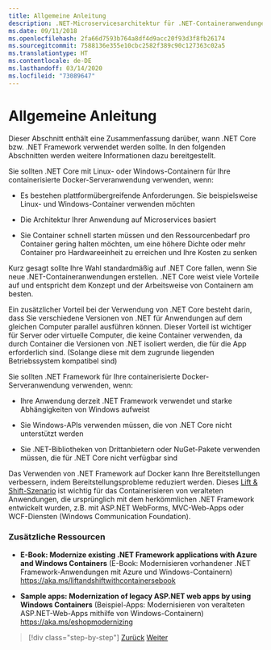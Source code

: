 ```yaml
---
title: Allgemeine Anleitung
description: .NET-Microservicesarchitektur für .NET-Containeranwendungen | Allgemeine Anleitung
ms.date: 09/11/2018
ms.openlocfilehash: 2fa66d7593b764a8df4d9acc20f93d3f8fb26174
ms.sourcegitcommit: 7588136e355e10cbc2582f389c90c127363c02a5
ms.translationtype: HT
ms.contentlocale: de-DE
ms.lasthandoff: 03/14/2020
ms.locfileid: "73089647"
---
```

# <a name="general-guidance"></a>Allgemeine Anleitung

Dieser Abschnitt enthält eine Zusammenfassung darüber, wann .NET Core bzw. .NET Framework verwendet werden sollte. In den folgenden Abschnitten werden weitere Informationen dazu bereitgestellt.

Sie sollten .NET Core mit Linux- oder Windows-Containern für Ihre containerisierte Docker-Serveranwendung verwenden, wenn:

- Es bestehen plattformübergreifende Anforderungen. Sie beispielsweise Linux- und Windows-Container verwenden möchten

- Die Architektur Ihrer Anwendung auf Microservices basiert

- Sie Container schnell starten müssen und den Ressourcenbedarf pro Container gering halten möchten, um eine höhere Dichte oder mehr Container pro Hardwareeinheit zu erreichen und Ihre Kosten zu senken

Kurz gesagt sollte Ihre Wahl standardmäßig auf .NET Core fallen, wenn Sie neue .NET-Containeranwendungen erstellen. .NET Core weist viele Vorteile auf und entspricht dem Konzept und der Arbeitsweise von Containern am besten.

Ein zusätzlicher Vorteil bei der Verwendung von .NET Core besteht darin, dass Sie verschiedene Versionen von .NET für Anwendungen auf dem gleichen Computer parallel ausführen können. Dieser Vorteil ist wichtiger für Server oder virtuelle Computer, die keine Container verwenden, da durch Container die Versionen von .NET isoliert werden, die für die App erforderlich sind. (Solange diese mit dem zugrunde liegenden Betriebssystem kompatibel sind)

Sie sollten .NET Framework für Ihre containerisierte Docker-Serveranwendung verwenden, wenn:

- Ihre Anwendung derzeit .NET Framework verwendet und starke Abhängigkeiten von Windows aufweist

- Sie Windows-APIs verwenden müssen, die von .NET Core nicht unterstützt werden

- Sie .NET-Bibliotheken von Drittanbietern oder NuGet-Pakete verwenden müssen, die für .NET Core nicht verfügbar sind

Das Verwenden von .NET Framework auf Docker kann Ihre Bereitstellungen verbessern, indem Bereitstellungsprobleme reduziert werden. Dieses [Lift & Shift-Szenario](https://aka.ms/liftandshiftwithcontainersebook) ist wichtig für das Containerisieren von veralteten Anwendungen, die ursprünglich mit dem herkömmlichen .NET Framework entwickelt wurden, z.B. mit ASP.NET WebForms, MVC-Web-Apps oder WCF-Diensten (Windows Communication Foundation).

### <a name="additional-resources"></a>Zusätzliche Ressourcen

- **E-Book: Modernize existing .NET Framework applications with Azure and Windows Containers** (E-Book: Modernisieren vorhandener .NET Framework-Anwendungen mit Azure und Windows-Containern)  
    https://aka.ms/liftandshiftwithcontainersebook

- **Sample apps: Modernization of legacy ASP.NET web apps by using Windows Containers** (Beispiel-Apps: Modernisieren von veralteten ASP.NET-Web-Apps mithilfe von Windows-Containern)  
    https://aka.ms/eshopmodernizing

>[!div class="step-by-step"]
>[Zurück](index.md)
>[Weiter](net-core-container-scenarios.md)

